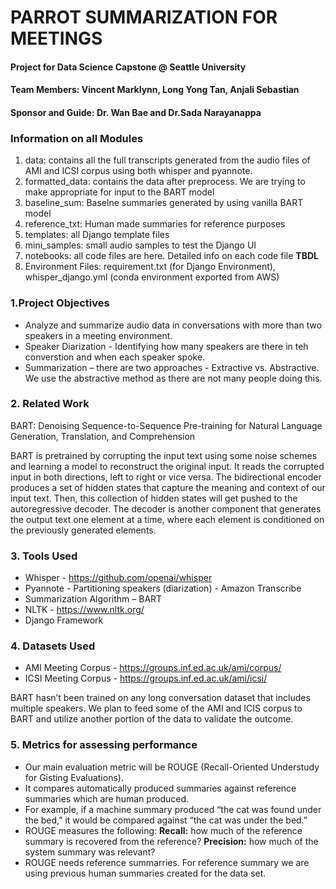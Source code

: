 # PARROT SUMMARIZATION FOR MEETINGS
#### Project for Data Science Capstone @ Seattle University
#### Team Members: Vincent Marklynn, Long Yong Tan, Anjali Sebastian
#### Sponsor and Guide: Dr. Wan Bae and Dr.Sada Narayanappa

### Information on all Modules
1. data: contains all the full transcripts generated from the audio files of AMI and ICSI corpus using both whisper and pyannote.
2. formatted_data: contains the data after preprocess. We are trying to make appropriate for input to the BART model
3. baseline_sum: Baselne summaries generated by using vanilla BART model
4. reference_txt:  Human made summaries for reference purposes  
5. templates: all Django template files
6. mini_samples: small audio samples to test the Django UI
7. notebooks: all code files are here. Detailed info on each code file **TBDL**
8. Environment Files: requirement.txt (for Django Environment), whisper_django.yml (conda environment exported from AWS)


### 1.Project Objectives
- Analyze and summarize audio data in conversations with more than two speakers in a meeting environment.
- Speaker Diarization - Identifying how many speakers are there in teh converstion and when each speaker spoke.  
- Summarization – there are two approaches - Extractive vs. Abstractive. We use the abstractive method as there are not many people doing this. 

### 2. Related Work
BART: Denoising Sequence-to-Sequence Pre-training for Natural Language Generation, Translation, and Comprehension 

BART is pretrained by corrupting the input text using some noise schemes and learning a model to reconstruct the original input. It reads the corrupted input in both directions, left to right or vice versa. The bidirectional encoder produces a set of hidden states that capture the meaning and context of our input text. Then, this collection of hidden states will get pushed to the autoregressive decoder. The decoder is another component that generates the output text one element at a time, where each element is conditioned on the previously generated elements.

### 3. Tools Used
- Whisper -  https://github.com/openai/whisper  
- Pyannote - Partitioning speakers (diarization) - Amazon Transcribe 
- Summarization Algorithm – BART 
- NLTK - https://www.nltk.org/
- Django Framework  

### 4. Datasets Used
- AMI Meeting Corpus - https://groups.inf.ed.ac.uk/ami/corpus/ 
- ICSI Meeting Corpus - https://groups.inf.ed.ac.uk/ami/icsi/ 

BART hasn’t been trained on any long conversation dataset that includes multiple speakers. We plan to feed some of the AMI and ICIS corpus to BART and utilize another portion of the data to validate the outcome. 

### 5. Metrics for assessing performance
- Our main evaluation metric will be ROUGE (Recall-Oriented Understudy for Gisting Evaluations). 
- It compares automatically produced summaries against reference summaries which are human produced. 
- For example, if a machine summary produced “the cat was found under the bed,” it would be compared against “the cat was under the bed.” 
- ROUGE measures the following: **Recall:** how much of the reference summary is recovered from the reference? **Precision:** how much of the system summary was relevant? 
- ROUGE needs reference summarries. For reference summary we are using previous human summaries created for the data set.
